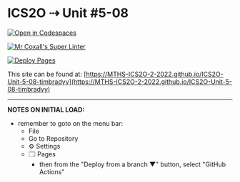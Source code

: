 # ICS2O ⇢ Unit #5-08

[![Open in Codespaces](https://classroom.github.com/assets/launch-codespace-7f7980b617ed060a017424585567c406b6ee15c891e84e1186181d67ecf80aa0.svg)](https://classroom.github.com/open-in-codespaces?assignment_repo_id=11323765)

[![Mr Coxall's Super Linter](https://github.com/MTHS-ICS2O-2-2022/ICS2O-Unit-5-08-timbradyy/workflows/Mr%20Coxall's%20Super%20Linter/badge.svg)](https://github.com/MTHS-ICS2O-2-2022/ICS2O-Unit-5-08-timbradyy/actions)

[![Deploy Pages](https://github.com/MTHS-ICS2O-2-2022/ICS2O-Unit-5-08-timbradyy/workflows/Deploy%20Pages/badge.svg)](https://github.com/MTHS-ICS2O-2-2022/ICS2O-Unit-5-08-timbradyy/actions)

This site can be found at: [https://MTHS-ICS2O-2-2022.github.io/ICS2O-Unit-5-08-timbradyy](https://MTHS-ICS2O-2-2022.github.io/ICS2O-Unit-5-08-timbradyy)

---

**NOTES ON INITIAL LOAD:**
- remember to goto on the menu bar:
  - File
  - Go to Repository
  - ⚙ Settings
  - 🗔 Pages
    - then from the "Deploy from a branch ▼" button, select "GitHub Actions"
